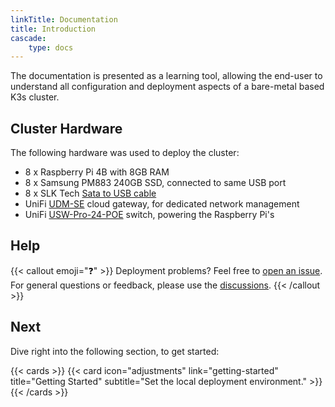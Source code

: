 ```yaml
---
linkTitle: Documentation
title: Introduction
cascade:
    type: docs
---
```


The documentation is presented as a learning tool, allowing the end-user to understand all configuration and deployment aspects of a bare-metal based K3s cluster.

<!--more-->

## Cluster Hardware

The following hardware was used to deploy the cluster:

- 8 x Raspberry Pi 4B with 8GB RAM
- 8 x Samsung PM883 240GB SSD, connected to same USB port
- 8 x SLK Tech [Sata to USB cable](https://www.amazon.com/gp/product/B07S9CKV7X/)
- UniFi [UDM-SE](https://store.ui.com/us/en/collections/unifi-dream-machine/products/udm-se) cloud gateway, for dedicated network management
- UniFi [USW-Pro-24-POE](https://store.ui.com/us/en/collections/unifi-switching-pro-power-over-ethernet/products/usw-pro-24-poe) switch, powering the Raspberry Pi's

## Help

{{< callout emoji="❓" >}}
  Deployment problems? Feel free to [open an issue](https://github.com/axivo/k3s-cluster/issues). For general questions or feedback, please use the [discussions](https://github.com/axivo/k3s-cluster/discussions).
{{< /callout >}}

## Next

Dive right into the following section, to get started:

{{< cards >}}
  {{< card icon="adjustments" link="getting-started" title="Getting Started" subtitle="Set the local deployment environment." >}}
{{< /cards >}}
